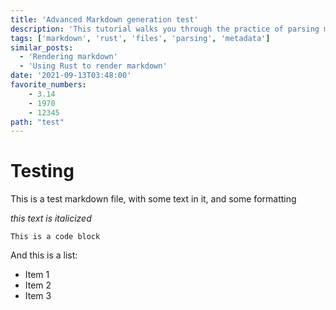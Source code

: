 ```yaml
---
title: 'Advanced Markdown generation test'
description: 'This tutorial walks you through the practice of parsing markdown files for metadata'
tags: ['markdown', 'rust', 'files', 'parsing', 'metadata']
similar_posts:
  - 'Rendering markdown'
  - 'Using Rust to render markdown'
date: '2021-09-13T03:48:00'
favorite_numbers:
    - 3.14
    - 1970
    - 12345
path: "test"
---
```


# Testing
This is a test markdown file, with some text in it, and some formatting

*this text is italicized*

`This is a code block`

And this is a list:
* Item 1
* Item 2
* Item 3

